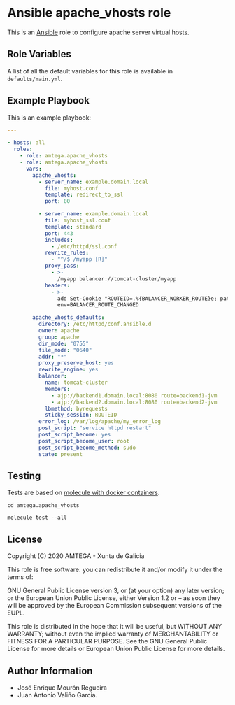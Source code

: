 # Ansible apache_vhosts role

This is an [Ansible](http://www.ansible.com) role to configure apache server virtual hosts.

## Role Variables

A list of all the default variables for this role is available in `defaults/main.yml`.

## Example Playbook

This is an example playbook:

```yaml
---

- hosts: all
  roles:
    - role: amtega.apache_vhosts
    - role: amtega.apache_vhosts
      vars:
        apache_vhosts:
          - server_name: example.domain.local
            file: myhost.conf
            template: redirect_to_ssl
            port: 80

          - server_name: example.domain.local
            file: myhost_ssl.conf
            template: standard
            port: 443
            includes:
              - /etc/httpd/ssl.conf
            rewrite_rules:
              - "^/$ /myapp [R]"
            proxy_pass:
              - >-
                /myapp balancer://tomcat-cluster/myapp
            headers:
              - >-
                add Set-Cookie "ROUTEID=.%{BALANCER_WORKER_ROUTE}e; path=/myapp"
                env=BALANCER_ROUTE_CHANGED

        apache_vhosts_defaults:
          directory: /etc/httpd/conf.ansible.d
          owner: apache
          group: apache
          dir_mode: "0755"
          file_mode: "0640"
          addr: "*"
          proxy_preserve_host: yes
          rewrite_engine: yes
          balancer:
            name: tomcat-cluster
            members:
              - ajp://backend1.domain.local:8080 route=backend1-jvm
              - ajp://backend2.domain.local:8080 route=backend2-jvm
            lbmethod: byrequests
            sticky_session: ROUTEID
          error_log: /var/log/apache/my_error_log
          post_script: "service httpd restart"
          post_script_become: yes
          post_script_become_user: root
          post_script_become_method: sudo
          state: present
```

## Testing

Tests are based on [molecule with docker containers](https://molecule.readthedocs.io/en/latest/installation.html).

```shell
cd amtega.apache_vhosts

molecule test --all
```

## License

Copyright (C) 2020 AMTEGA - Xunta de Galicia

This role is free software: you can redistribute it and/or modify it under the terms of:

GNU General Public License version 3, or (at your option) any later version; or the European Union Public License, either Version 1.2 or – as soon they will be approved by the European Commission ­subsequent versions of the EUPL.

This role is distributed in the hope that it will be useful, but WITHOUT ANY WARRANTY; without even the implied warranty of MERCHANTABILITY or FITNESS FOR A PARTICULAR PURPOSE.  See the GNU General Public License for more details or European Union Public License for more details.

## Author Information

- José Enrique Mourón Regueira
- Juan Antonio Valiño García.
